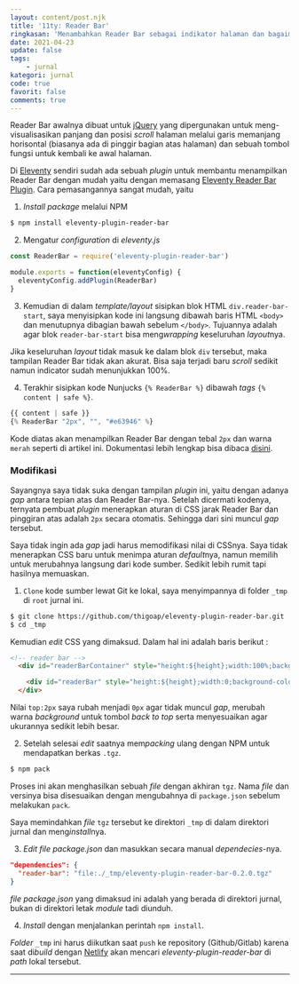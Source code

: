 ```yaml
---
layout: content/post.njk
title: '11ty: Reader Bar'
ringkasan: 'Menambahkan Reader Bar sebagai indikator halaman dan bagaimana cara memodif-ikasinya'
date: 2021-04-23
update: false
tags:
    - jurnal
kategori: jurnal
code: true
favorit: false
comments: true
---
```


Reader Bar awalnya dibuat untuk [jQuery](https://jquery.com) yang dipergunakan untuk meng-visualisasikan panjang dan posisi *scroll* halaman melalui garis memanjang horisontal (biasanya ada di pinggir bagian atas halaman) dan sebuah tombol fungsi untuk kembali ke awal halaman.

Di [Eleventy](https://11ty.dev) sendiri sudah ada sebuah *plugin* untuk membantu menampilkan Reader Bar dengan mudah yaitu dengan memasang [Eleventy Reader Bar Plugin](https://github.com/thigoap/eleventy-plugin-reader-bar). Cara pemasangannya sangat mudah, yaitu 

1. *Install package* melalui NPM
```bash
$ npm install eleventy-plugin-reader-bar
```
2. Mengatur *configuration* di *eleventy.js*
```javascript
const ReaderBar = require('eleventy-plugin-reader-bar')

module.exports = function(eleventyConfig) {
  eleventyConfig.addPlugin(ReaderBar)
}
```
3. Kemudian di dalam *template/layout* sisipkan blok HTML `div.reader-bar-start`, saya menyisipkan kode ini langsung dibawah baris HTML `<body>` dan menutupnya dibagian bawah sebelum `</body>`. Tujuannya adalah agar blok `reader-bar-start` bisa meng*wrapping* keseluruhan *layout*nya.

 <p class="sidenote">Jika keseluruhan <em>layout</em> tidak masuk ke dalam blok <code>div</code> tersebut, maka tampilan Reader Bar tidak akan akurat. Bisa saja terjadi baru <em>scroll</em> sedikit namun indicator sudah menunjukkan 100%.</p>

4. Terakhir sisipkan kode Nunjucks `{% ReaderBar %}` dibawah *tags* `{% content | safe %}`.

```javascript
{{ content | safe }}
{% ReaderBar "2px", "", "#e63946" %}
```

Kode diatas akan menampilkan Reader Bar dengan tebal `2px` dan warna `merah` seperti di artikel ini. Dokumentasi lebih lengkap bisa dibaca [disini](https://github.com/thigoap/eleventy-plugin-reader-bar).

### Modifikasi

Sayangnya saya tidak suka dengan tampilan *plugin* ini, yaitu dengan adanya *gap* antara tepian atas dan Reader Bar-nya. Setelah dicermati kodenya, ternyata pembuat *plugin* menerapkan aturan di CSS jarak Reader Bar dan pinggiran atas adalah `2px` secara otomatis. Sehingga dari sini muncul *gap* tersebut.

Saya tidak ingin ada *gap* jadi harus memodifikasi nilai di CSSnya. Saya tidak menerapkan CSS baru untuk menimpa aturan *default*nya, namun memilih untuk merubahnya langsung dari kode sumber. Sedikit lebih rumit tapi hasilnya memuaskan.

1. `Clone` kode sumber lewat Git ke lokal, saya menyimpannya di folder `_tmp` di `root` jurnal ini. 
```bash
$ git clone https://github.com/thigoap/eleventy-plugin-reader-bar.git  _tmp
$ cd _tmp
```
Kemudian *edit* CSS yang dimaksud. Dalam hal ini adalah baris berikut :

```html
<!-- reader bar -->
  <div id="readerBarContainer" style="height:${height};width:100%;background-color:${bgColor};position:fixed;top:2px;left:0;z-index:100;transition:0.2s;">

    <div id="readerBar" style="height:${height};width:0;background-color:${fillColor};position:fixed;top:2px;left:0;z-index:200;transition:0.2s;"></div>
  </div>
```

Nilai `top:2px` saya rubah menjadi `0px` agar tidak muncul *gap*, merubah warna *background* untuk tombol *back to top* serta menyesuaikan agar ukurannya sedikit lebih besar.

2. Setelah selesai *edit* saatnya mem*packing* ulang dengan NPM untuk mendapatkan berkas `.tgz`.
```bash
$ npm pack
```

Proses ini akan menghasilkan sebuah *file* dengan akhiran `tgz`. Nama *file* dan versinya bisa disesuaikan dengan mengubahnya di `package.json` sebelum melakukan `pack`.

Saya memindahkan *file* `tgz` tersebut ke direktori `_tmp` di dalam direktori jurnal dan meng*install*nya.

3. *Edit file package.json* dan masukkan secara manual *dependecies*-nya.
```json
"dependencies": {
  "reader-bar": "file:./_tmp/eleventy-plugin-reader-bar-0.2.0.tgz"
}
```
 <p class="sidenote"><i>file package.json</i> yang dimaksud ini adalah yang berada di direktori jurnal, bukan di direktori letak <i>module</i> tadi diunduh.</p>

4. *Install* dengan menjalankan perintah `npm install`.

*Folder* `_tmp` ini harus diikutkan saat `push` ke repository (Github/Gitlab) karena saat di*build* dengan [Netlify](https://netlify.com) akan mencari *eleventy-plugin-reader-bar* di *path* lokal tersebut.

***
